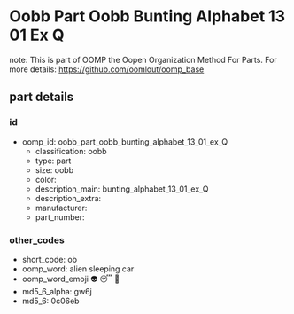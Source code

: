 # Oobb Part Oobb Bunting Alphabet 13 01 Ex Q  

note: This is part of OOMP the Oopen Organization Method For Parts. For more details: https://github.com/oomlout/oomp_base

##  part details





### id
* oomp_id: oobb_part_oobb_bunting_alphabet_13_01_ex_Q
  * classification: oobb
  * type: part
  * size: oobb
  * color: 
  * description_main: bunting_alphabet_13_01_ex_Q
  * description_extra: 
  * manufacturer: 
  * part_number: 

### other_codes
* short_code: ob
* oomp_word: alien sleeping car
* oomp_word_emoji :alien: :sleeping: :car:
* md5_6_alpha: gw6j
* md5_6: 0c06eb
